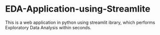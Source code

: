 # EDA-Application-using-Streamlite

This is a web application in python using streamlit ibrary, which performs Exploratory Data Analysis within seconds.

